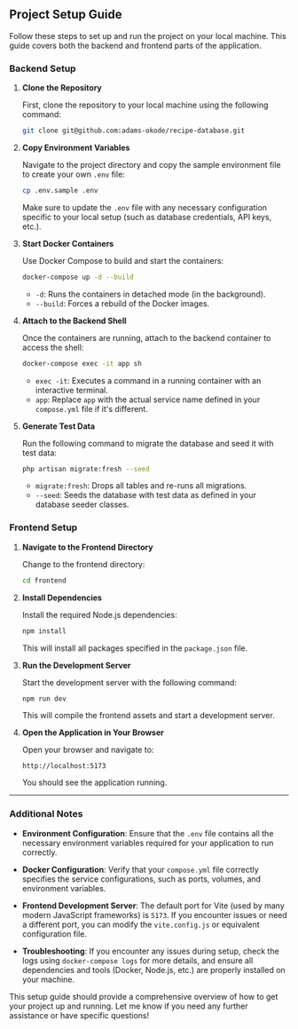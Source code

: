 ## Project Setup Guide

Follow these steps to set up and run the project on your local machine. This guide covers both the backend and frontend parts of the application.

### Backend Setup

1. **Clone the Repository**

   First, clone the repository to your local machine using the following command:

   ```bash
   git clone git@github.com:adams-okode/recipe-database.git
   ```

2. **Copy Environment Variables**

   Navigate to the project directory and copy the sample environment file to create your own `.env` file:

   ```bash
   cp .env.sample .env
   ```

   Make sure to update the `.env` file with any necessary configuration specific to your local setup (such as database credentials, API keys, etc.).

3. **Start Docker Containers**

   Use Docker Compose to build and start the containers:

   ```bash
   docker-compose up -d --build
   ```

   - `-d`: Runs the containers in detached mode (in the background).
   - `--build`: Forces a rebuild of the Docker images.

4. **Attach to the Backend Shell**

   Once the containers are running, attach to the backend container to access the shell:

   ```bash
   docker-compose exec -it app sh
   ```

   - `exec -it`: Executes a command in a running container with an interactive terminal.
   - `app`: Replace `app` with the actual service name defined in your `compose.yml` file if it's different.

5. **Generate Test Data**

   Run the following command to migrate the database and seed it with test data:

   ```bash
   php artisan migrate:fresh --seed
   ```

   - `migrate:fresh`: Drops all tables and re-runs all migrations.
   - `--seed`: Seeds the database with test data as defined in your database seeder classes.

### Frontend Setup

1. **Navigate to the Frontend Directory**

   Change to the frontend directory:

   ```bash
   cd frontend
   ```

2. **Install Dependencies**

   Install the required Node.js dependencies:

   ```bash
   npm install
   ```

   This will install all packages specified in the `package.json` file.

3. **Run the Development Server**

   Start the development server with the following command:

   ```bash
   npm run dev
   ```

   This will compile the frontend assets and start a development server.

4. **Open the Application in Your Browser**

   Open your browser and navigate to:

   ```
   http://localhost:5173
   ```

   You should see the application running.

---

### Additional Notes

- **Environment Configuration**: Ensure that the `.env` file contains all the necessary environment variables required for your application to run correctly.
- **Docker Configuration**: Verify that your `compose.yml` file correctly specifies the service configurations, such as ports, volumes, and environment variables.

- **Frontend Development Server**: The default port for Vite (used by many modern JavaScript frameworks) is `5173`. If you encounter issues or need a different port, you can modify the `vite.config.js` or equivalent configuration file.

- **Troubleshooting**: If you encounter any issues during setup, check the logs using `docker-compose logs` for more details, and ensure all dependencies and tools (Docker, Node.js, etc.) are properly installed on your machine.

This setup guide should provide a comprehensive overview of how to get your project up and running. Let me know if you need any further assistance or have specific questions!
